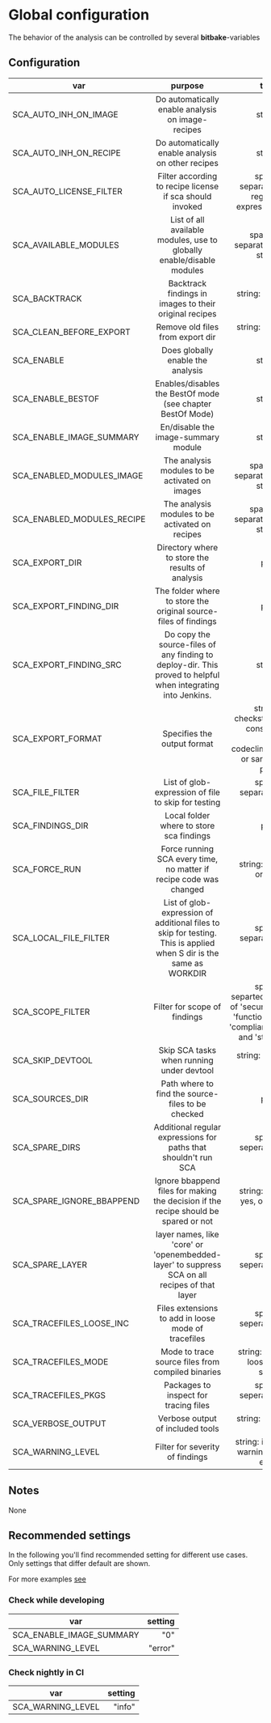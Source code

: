 # Global configuration

The behavior of the analysis can be controlled by several __bitbake__-variables

## Configuration

| var | purpose | type | default |
| ------------- |:-------------:| -----:| -----:|
| SCA_AUTO_INH_ON_IMAGE | Do automatically enable analysis on image-recipes | string | "1"
| SCA_AUTO_INH_ON_RECIPE | Do automatically enable analysis on other recipes | string | "1"
| SCA_AUTO_LICENSE_FILTER | Filter according to recipe license if sca should invoked | space separated regular expression | ".*"
| SCA_AVAILABLE_MODULES | List of all available modules, use to globally enable/disable modules | space-separated-string | all available modules
| SCA_BACKTRACK | Backtrack findings in images to their original recipes | string: 0 or 1 | "0"
| SCA_CLEAN_BEFORE_EXPORT | Remove old files from export dir | string: 0 or 1 | "1"
| SCA_ENABLE | Does globally enable the analysis | string | "1"
| SCA_ENABLE_BESTOF | Enables/disables the BestOf mode (see chapter BestOf Mode) | string | "0"
| SCA_ENABLE_IMAGE_SUMMARY | En/disable the image-summary module | string | "1"
| SCA_ENABLED_MODULES_IMAGE | The analysis modules to be activated on images | space-separated-string | see sca-on-image.bbclass
| SCA_ENABLED_MODULES_RECIPE | The analysis modules to be activated on recipes | space-separated-string | see sca-on-recipe.bbclass
| SCA_EXPORT_DIR | Directory where to store the results of analysis | path | \${DEPLOY_DIR_IMAGE}/sca
| SCA_EXPORT_FINDING_DIR | The folder where to store the original source-files of findings | path | \${DEPLOY_DIR_IMAGE}/sca/sources/\${PN}/
| SCA_EXPORT_FINDING_SRC | Do copy the source-files of any finding to deploy-dir. This proved to helpful when integrating into Jenkins. | string | "1"
| SCA_EXPORT_FORMAT | Specifies the output format | string: checkstyle, console, diff, codeclimate or sarif or plain| "checkstyle"
| SCA_FILE_FILTER | List of glob-expression of file to skip for testing | space separated list | "tests/* test/* doc/* testsuite/* \*\*/tests/* \*\*/test/* \*\*/doc/* \*\*/testsuite/*"
| SCA_FINDINGS_DIR | Local folder where to store sca findings | path | \${WORKDIR}/sca/
| SCA_FORCE_RUN | Force running SCA every time, no matter if recipe code was changed  | string: "0" or "1" | "0"
| SCA_LOCAL_FILE_FILTER | List of glob-expression of additional files to skip for testing. This is applied when S dir is the same as WORKDIR | space separated list | "$RECIPE_SYSROOT $RECIPE_SYSROOT_NATIVE $T"
| SCA_SCOPE_FILTER | Filter for scope of findings | space separted list of 'security', 'functional', 'compliance' and 'style' | "security functional compliance style"
| SCA_SKIP_DEVTOOL | Skip SCA tasks when running under devtool | string: 0 or 1 | autodetect
| SCA_SOURCES_DIR | Path where to find the source-files to be checked | path | "\${B}" for recipes, "\${IMAGE_ROOTFS}" for images
| SCA_SPARE_DIRS | Additional regular expressions for paths that shouldn't run SCA | space seperated list | ""
| SCA_SPARE_IGNORE_BBAPPEND | Ignore bbappend files for making the decision if the recipe should be spared or not | string: 1 = yes, other no | "0"
| SCA_SPARE_LAYER | layer names, like 'core' or 'openembedded-layer' to suppress SCA on all recipes of that layer | space seperated list | ""
| SCA_TRACEFILES_LOOSE_INC | Files extensions to add in loose mode of tracefiles | space seperated list | .h .hpp
| SCA_TRACEFILES_MODE | Mode to trace source files from compiled binaries | string: full, loose or strict | "full"
| SCA_TRACEFILES_PKGS | Packages to inspect for tracing files | space seperated list | "\${PN}-lib \${PN}-bin \${PN}"
| SCA_VERBOSE_OUTPUT | Verbose output of included tools | string: 0 or 1 | "1"
| SCA_WARNING_LEVEL | Filter for severity of findings | string: info, warning or error | "warning"

## Notes

None

## Recommended settings

In the following you'll find recommended setting for different use cases.
Only settings that differ default are shown.

For more examples [see](examples)

### Check while developing

| var | setting |
| ------------- | -----:|
| SCA_ENABLE_IMAGE_SUMMARY | "0"
| SCA_WARNING_LEVEL | "error"

### Check nightly in CI

| var | setting |
| ------------- | -----:|
| SCA_WARNING_LEVEL | "info"
